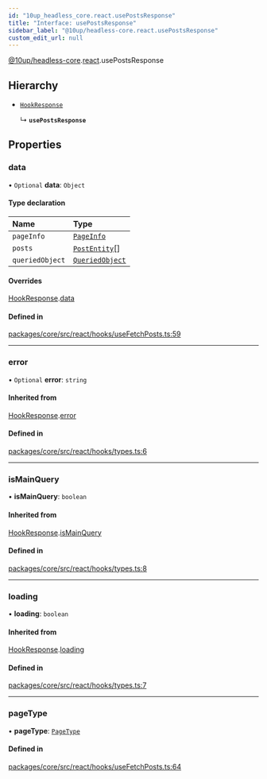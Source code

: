 ```yaml
---
id: "10up_headless_core.react.usePostsResponse"
title: "Interface: usePostsResponse"
sidebar_label: "@10up/headless-core.react.usePostsResponse"
custom_edit_url: null
---
```


[@10up/headless-core](../modules/10up_headless_core.md).[react](../namespaces/10up_headless_core.react.md).usePostsResponse

## Hierarchy

- [`HookResponse`](10up_headless_core.react.HookResponse.md)

  ↳ **`usePostsResponse`**

## Properties

### data

• `Optional` **data**: `Object`

#### Type declaration

| Name | Type |
| :------ | :------ |
| `pageInfo` | [`PageInfo`](10up_headless_core.PageInfo.md) |
| `posts` | [`PostEntity`](10up_headless_core.PostEntity.md)[] |
| `queriedObject` | [`QueriedObject`](../modules/10up_headless_core.md#queriedobject) |

#### Overrides

[HookResponse](10up_headless_core.react.HookResponse.md).[data](10up_headless_core.react.HookResponse.md#data)

#### Defined in

[packages/core/src/react/hooks/useFetchPosts.ts:59](https://github.com/10up/headless/blob/2a6e2a0/packages/core/src/react/hooks/useFetchPosts.ts#L59)

___

### error

• `Optional` **error**: `string`

#### Inherited from

[HookResponse](10up_headless_core.react.HookResponse.md).[error](10up_headless_core.react.HookResponse.md#error)

#### Defined in

[packages/core/src/react/hooks/types.ts:6](https://github.com/10up/headless/blob/2a6e2a0/packages/core/src/react/hooks/types.ts#L6)

___

### isMainQuery

• **isMainQuery**: `boolean`

#### Inherited from

[HookResponse](10up_headless_core.react.HookResponse.md).[isMainQuery](10up_headless_core.react.HookResponse.md#ismainquery)

#### Defined in

[packages/core/src/react/hooks/types.ts:8](https://github.com/10up/headless/blob/2a6e2a0/packages/core/src/react/hooks/types.ts#L8)

___

### loading

• **loading**: `boolean`

#### Inherited from

[HookResponse](10up_headless_core.react.HookResponse.md).[loading](10up_headless_core.react.HookResponse.md#loading)

#### Defined in

[packages/core/src/react/hooks/types.ts:7](https://github.com/10up/headless/blob/2a6e2a0/packages/core/src/react/hooks/types.ts#L7)

___

### pageType

• **pageType**: [`PageType`](../namespaces/10up_headless_core.react.md#pagetype)

#### Defined in

[packages/core/src/react/hooks/useFetchPosts.ts:64](https://github.com/10up/headless/blob/2a6e2a0/packages/core/src/react/hooks/useFetchPosts.ts#L64)
